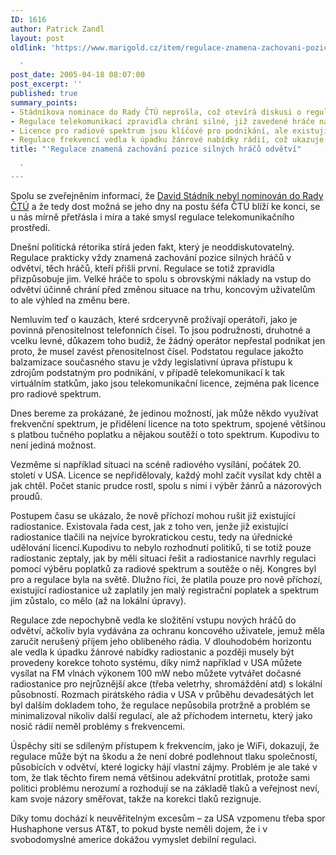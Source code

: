 ```yaml
---
ID: 1616
author: Patrick Zandl
layout: post
oldlink: 'https://www.marigold.cz/item/regulace-znamena-zachovani-pozice-silnych-hracu-odvetvi

  '
post_date: 2005-04-18 08:07:00
post_excerpt: ''
published: true
summary_points:
- Stádníkova nominace do Rady ČTÚ neprošla, což otevírá diskusi o regulaci telekomunikací.
- Regulace telekomunikací zpravidla chrání silné, již zavedené hráče na trhu.
- Licence pro radiové spektrum jsou klíčové pro podnikání, ale existují i jiné možnosti.
- Regulace frekvencí vedla k úpadku žánrové nabídky rádií, což ukazuje její negativa.
title: "'Regulace znamená zachování pozice silných hráčů odvětví"

  '
---
```


<p>Spolu se zveřejněním informací, že <a href="http://www.telefonie.cz/zprava.asp?id=5474">David Stádník nebyl nominován do Rady ČTÚ</a> a že tedy dost možná se jeho dny na postu šéfa ČTÚ blíží ke konci, se u nás mírně přetřásla i míra a také smysl regulace telekomunikačního prostředí. </p>

<p>Dnešní politická rétorika stírá jeden fakt, který je neoddiskutovatelný. Regulace prakticky vždy znamená zachování pozice silných hráčů v odvětví, těch hráčů, kteří přišli první. Regulace se totiž zpravidla přizpůsobuje jim. Velké hráče to spolu s obrovskými náklady na vstup do odvětví účinně chrání před změnou situace na trhu, koncovým uživatelům to ale výhled na změnu bere. </p>

<p>Nemluvím teď o kauzách, které srdceryvně prožívají operátoři, jako je povinná přenositelnost telefonních čísel. To jsou podružnosti, druhotné a vcelku levné, důkazem toho budiž, že žádný operátor nepřestal podnikat jen proto, že musel zavést přenositelnost čísel. Podstatou regulace jakožto balzamizace současného stavu je vždy legislativní úprava přístupu k zdrojům podstatným pro podnikání, v případě telekomunikací k tak virtuálním statkům, jako jsou telekomunikační licence, zejména pak licence pro radiové spektrum. </p>

<p>Dnes bereme za prokázané, že jedinou možností, jak může někdo využívat frekvenční spektrum, je přidělení licence na toto spektrum, spojené většinou s platbou tučného poplatku a nějakou soutěží o toto spektrum. Kupodivu to není jediná možnost. </p>

<p>Vezměme si například situaci na scéně radiového vysílání, počátek 20. století v USA. Licence se nepřidělovaly, každý mohl začít vysílat kdy chtěl a jak chtěl. Počet stanic prudce rostl, spolu s nimi i výběr žánrů a názorových proudů. </p>

<p>Postupem času se ukázalo, že nově příchozí mohou rušit již existující radiostanice. Existovala řada cest, jak z toho ven, jenže již existující radiostanice tlačili na nejvíce byrokratickou cestu, tedy na úřednické udělování licencí.Kupodivu to nebylo rozhodnutí politiků, ti se totiž pouze radiostanic zeptaly, jak by měli situaci řešit a radiostanice navrhly regulaci pomocí výběru poplatků za radiové spektrum a soutěže o něj. Kongres byl pro a regulace byla na světě. Dlužno říci, že platila pouze pro nově příchozí, existující radiostanice už zaplatily jen malý registrační poplatek a spektrum jim zůstalo, co mělo (až na lokální úpravy).</p>

<p>Regulace zde nepochybně vedla ke složitění vstupu nových hráčů do odvětví, ačkoliv byla vydávána za ochranu koncového uživatele, jemuž měla zaručit nerušený příjem jeho oblibeného rádia. V dlouhodobém horizontu ale vedla k úpadku žánrové nabídky radiostanic a později musely být provedeny korekce tohoto systému, díky nimž například v USA můžete vysílat na FM vlnách výkonem 100 mW nebo můžete vytvářet dočasné radiostanice pro nejrůznější akce (třeba veletrhy, shromáždění atd) s lokální působností. Rozmach pirátského rádia v USA v průběhu devadesátých let byl dalším dokladem toho, že regulace nepůsobila protržně a problém se minimalizoval nikoliv další regulací, ale až příchodem internetu, který jako nosič rádií neměl problémy s frekvencemi. </p>

<p>Úspěchy sítí se sdíleným přístupem k frekvencím, jako je WiFi, dokazují, že regulace může být na škodu a že není dobré podlehnout tlaku společností, působících v odvětví, které logicky hájí vlastní zájmy. Problém je ale také v tom, že tlak těchto firem nemá většinou adekvátní protitlak, protože sami politici problému nerozumí a rozhodují se na základě tlaků a veřejnost neví, kam svoje názory směřovat, takže na korekci tlaků rezignuje. </p>

<p>Díky tomu dochází k neuvěřitelným excesům – za USA vzpomenu třeba spor Hushaphone versus AT&amp;T, to pokud byste neměli dojem, že i v svobodomyslné americe dokážou vymyslet debilní regulaci.
</p>